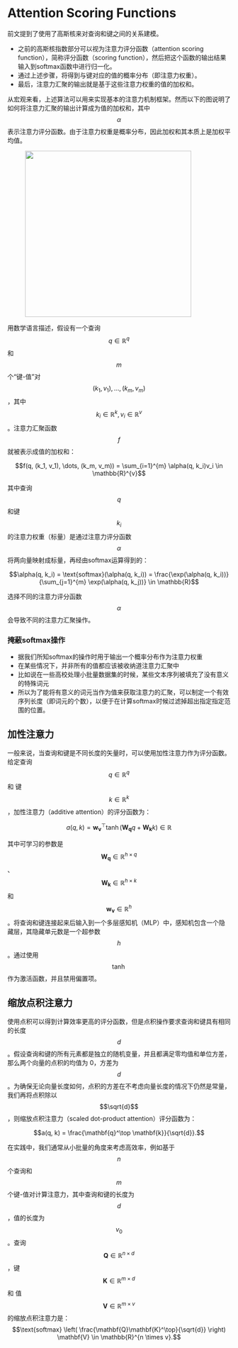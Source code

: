 # Attention Scoring Functions

前文提到了使用了高斯核来对查询和键之间的关系建模。&#x20;

* 之前的高斯核指数部分可以视为注意力评分函数（attention scoring function），简称评分函数（scoring function），然后把这个函数的输出结果输入到softmax函数中进行归一化。
* 通过上述步骤，将得到与键对应的值的概率分布（即注意力权重）。
* 最后，注意力汇聚的输出就是基于这些注意力权重的值的加权和。

从宏观来看，上述算法可以用来实现基本的注意力机制框架。然而以下的图说明了如何将注意力汇聚的输出计算成为值的加权和，其中$$\alpha$$表示注意力评分函数。由于注意力权重是概率分布，因此加权和其本质上是加权平均值。

<figure><img src="../../../.gitbook/assets/Screenshot 2024-09-13 at 1.17.51 PM.png" alt="" width="375"><figcaption></figcaption></figure>

用数学语言描述，假设有一个查询$$q \in \mathbb{R}^{q}$$和$$m$$个“键-值”对$$(k_1, v_1), \dots, (k_m, v_m)$$，其中$$k_i \in \mathbb{R}^{k}, v_i \in \mathbb{R}^{v}$$。注意力汇聚函数$$f$$就被表示成值的加权和：

$$f(q, (k_1, v_1), \dots, (k_m, v_m)) = \sum_{i=1}^{m} \alpha(q, k_i)v_i \in \mathbb{R}^{v}$$

其中查询$$q$$和键$$k_i$$的注意力权重（标量）是通过注意力评分函数$$\alpha$$将两向量映射成标量，再经由softmax运算得到的：

$$\alpha(q, k_i) = \text{softmax}(\alpha(q, k_i)) = \frac{\exp(\alpha(q, k_i))}{\sum_{j=1}^{m} \exp(\alpha(q, k_j))} \in \mathbb{R}$$

选择不同的注意力评分函数$$\alpha$$会导致不同的注意力汇聚操作。

### 掩蔽softmax操作

* 据我们所知softmax的操作时用于输出一个概率分布作为注意力权重
* 在某些情况下，并非所有的值都应该被收纳道注意力汇聚中
* 比如说在一些高校处理小批量数据集的时候，某些文本序列被填充了没有意义的特殊词元
* 所以为了能将有意义的词元当作为值来获取注意力的汇聚，可以制定一个有效序列长度（即词元的个数），以便于在计算softmax时候过滤掉超出指定指定范围的位置。



## 加性注意力

一般来说，当查询和键是不同长度的矢量时，可以使用加性注意力作为评分函数。给定查询 $$q \in \mathbb{R}^{q}$$和 键 $$k \in \mathbb{R}^{k}$$，加性注意力（additive attention）的评分函数为：

$$a(q, k) = \mathbf{w_v}^\top \tanh(\mathbf{W_q}q + \mathbf{W_k}k) \in \mathbb{R}$$

其中可学习的参数是 $$\mathbf{W_q} \in \mathbb{R}^{h \times q}$$、$$\mathbf{W_k} \in \mathbb{R}^{h \times k}$$ 和 $$\mathbf{w_v} \in \mathbb{R}^{h}$$。将查询和键连接起来后输入到一个多层感知机（MLP）中，感知机包含一个隐藏层，其隐藏单元数是一个超参数 $$h$$。通过使用 $$\tanh$$ 作为激活函数，并且禁用偏置项。



## 缩放点积注意力

使用点积可以得到计算效率更高的评分函数，但是点积操作要求查询和键具有相同的长度 $$d$$。假设查询和键的所有元素都是独立的随机变量，并且都满足零均值和单位方差，那么两个向量的点积的均值为 0，方差为 $$d$$。为确保无论向量长度如何，点积的方差在不考虑向量长度的情况下仍然是常量，我们再将点积除以 $$\sqrt{d}$$，则缩放点积注意力（scaled dot-product attention）评分函数为：

$$a(q, k) = \frac{\mathbf{q}^\top \mathbf{k}}{\sqrt{d}}.$$

在实践中，我们通常从小批量的角度来考虑高效率，例如基于 $$n$$ 个查询和 $$m$$ 个键-值对计算注意力，其中查询和键的长度为 $$d$$，值的长度为 $$v_0$$。查询 $$\mathbf{Q} \in \mathbb{R}^{n \times d}$$，键 $$\mathbf{K} \in \mathbb{R}^{m \times d}$$ 和 值 $$\mathbf{V} \in \mathbb{R}^{m \times v}$$ 的缩放点积注意力是：$$\text{softmax} \left( \frac{\mathbf{Q}\mathbf{K}^\top}{\sqrt{d}} \right) \mathbf{V} \in \mathbb{R}^{n \times v}.$$
